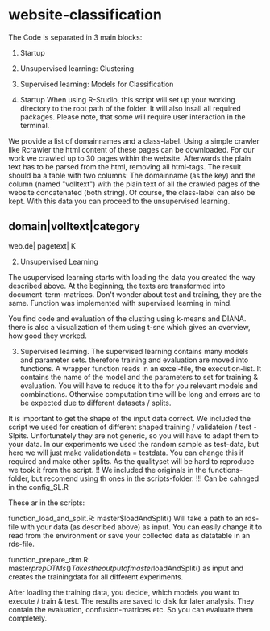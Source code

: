 # website-classification

The Code is separated in 3 main blocks:
1) Startup
2) Unsupervised learning: Clustering
3) Supervised learning: Models for Classification

1) Startup
When using R-Studio, this script will set up your working directory to the root path of the folder.
It will also insall all required packages. Please note, that some will require user interaction in the terminal.


We provide a list of domainnames and a class-label. Using a simple crawler like Rcrawler the html content of these pages can be downloaded. For our work we crawled up to 30 pages within the website.
Afterwards the plain text has to be parsed from the html, removing all html-tags.
The result should ba a table with two columns: The domainname (as the key) and the column (named "volltext") with the plain text of all the crawled pages of the website concatenated (both string). Of course, the class-label can also be kept.
With this data you can proceed to the unsupervised learning.

domain|volltext|category
-------------------------
web.de| pagetext| K



2) Unsupervised Learning

The usupervised learning starts with loading the data you created the way described above.
At the beginning, the texts are transformed into document-term-matrices. Don't wonder about test and training, they are the same. Function was implemented with supervised learning in mind.

You find code and evaluation of the clusting using k-means and DIANA.
there is also a visualization of them using t-sne which gives an overview, how good they worked.



3) Supervised learning.
The supervised learning contains many models and parameter sets. therefore training and evaluation are moved into functions. A wrapper function reads in an excel-file, the execution-list.
It contains the name of the model and the parameters to set for training & evaluation. You will have to reduce it to the for you relevant models and combinations. Otherwise computation time will  be long and errors are to be expected due to different datasets / splits.

It is important to get the shape of the input data correct.
We included the script we used for creation of different shaped training / validateion / test -Slpits. 
Unfortunately they are not generic, so you will have to adapt them to your data.
In our experiments we used the random sample as test-data, but here we will just make validationdata = testdata. You can change this if required and make other splits.
As the qualityset will be hard to reproduce we took it from the script.
!! We included the originals in the functions-folder, but recomend using th ones in the scripts-folder. !!! Can be cahnged in the config_SL.R

These ar in the scripts:

function_load_and_split.R: master$loadAndSplit() 
  Will take a path to an rds-file with your data (as described above) as input. You can easily change it to read from the environment or save your collected data as datatable in an rds-file.
  
function_prepare_dtm.R: master$prepDTMs()
  Takes the output of  master$loadAndSplit() as input and creates the trainingdata for all different experiments.
  
  
  After loading the training data, you decide, which models you want to execute / train & test.
  The results are saved to disk for later analysis. They contain the evaluation, confusion-matrices etc. So you can evaluate them completely.
  
  
  
  
  